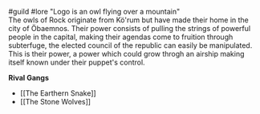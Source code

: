 #guild #lore 
"Logo is an owl flying over a mountain"  
The owls of Rock originate from Kö'rum but have made their home in the city of Öbaemnos. Their power consists of pulling the strings of powerful people in the capital, making their agendas come to fruition through subterfuge, the elected council of the republic can easily be manipulated. This is their power, a power which could grow throgh an airship making itself known under their puppet's control.

**Rival Gangs**
- [[The Earthern Snake]]
- [[The Stone Wolves]]